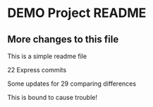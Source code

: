 # DEMO Project README
## More changes to this file
This is a simple readme file

22 Express commits

Some updates for 29 comparing differences

This is bound to cause trouble!

